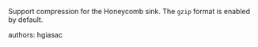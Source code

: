 Support compression for the Honeycomb sink. The `gzip` format is enabled by default.

authors: hgiasac
